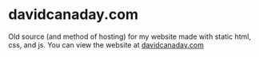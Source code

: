 # davidcanaday.com
Old source (and method of hosting) for my website made with static html, css, and js.
You can view the website at [davidcanaday.com](https://davidcanaday.com/)
